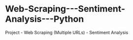 # Web-Scraping---Sentiment-Analysis---Python
Project - Web Scraping (Multiple URLs) - Sentiment Analysis 
